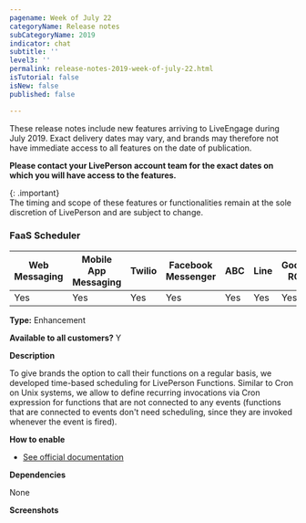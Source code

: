 ```yaml
---
pagename: Week of July 22
categoryName: Release notes
subCategoryName: 2019
indicator: chat
subtitle: ''
level3: ''
permalink: release-notes-2019-week-of-july-22.html
isTutorial: false
isNew: false
published: false

---
```

These release notes include new features arriving to LiveEngage during July 2019. Exact delivery dates may vary, and brands may therefore not have immediate access to all features on the date of publication.

**Please contact your LivePerson account team for the exact dates on which you will have access to the features.**

{: .important}  
The timing and scope of these features or functionalities remain at the sole discretion of LivePerson and are subject to change.

### FaaS Scheduler

<div class="tablecontainer">

<table class="releasenotes">

<thead>

<tr class="categoryrow">

<th>Web Messaging</th>

<th>Mobile App Messaging</th>

<th>Twilio</th>

<th>Facebook Messenger</th>

<th>ABC</th>

<th>Line</th>

<th>Google RCS</th>

<th>Google My Business</th>

<th>WhatsApp Business</th>

<th>CM</th>

<th>WeChat</th>

<th>Chat</th>

</tr>

</thead>

<tbody>

<tr>

<td>Yes</td>

<td>Yes</td>

<td>Yes</td>

<td>Yes</td>

<td>Yes</td>

<td>Yes</td>

<td>Yes</td>

<td>Yes</td>

<td>Yes</td>

<td>NA</td>

<td>NA</td>

<td>Yes</td>

</tr>

</tbody>

</table>

</div>

**Type:** Enhancement

**Available to all customers?** Y

**Description**

To give brands the option to call their functions on a regular basis, we developed time-based scheduling for LivePerson Functions. Similar to Cron on Unix systems, we allow to define recurring invocations via Cron expression for functions that are not connected to any events (functions that are connected to events don't need scheduling, since they are invoked whenever the event is fired).

**How to enable**

* [See official documentation](https://developers.liveperson.com/liveperson-functions-scheduled-invocations.html)

**Dependencies**

None

**Screenshots**